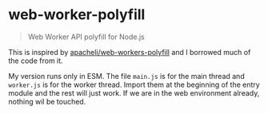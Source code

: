 
# web-worker-polyfill

> Web Worker API polyfill for Node.js

This is inspired by [apacheli/web-workers-polyfill](https://github.com/apacheli/web-workers-polyfill) and I borrowed much of the code from it.

My version runs only in ESM.
The file `main.js` is for the main thread and `worker.js` is for the worker thread.
Import them at the beginning of the entry module and the rest will just work.
If we are in the web environment already, nothing wil be touched.